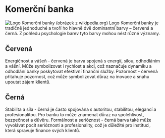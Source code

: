 # Komerční banka
![Logo Komerční banky](https://upload.wikimedia.org/wikipedia/commons/a/a9/Komer%C4%8Dn%C3%AD_banka_logo.svg)
(obrázek z wikipedia.org)
Logo Komerční banky je tradičně jednoduché a tvoří ho hlavně dvě dominantní barvy – červená a černá. Z pohledu psychologie barev tyto barvy mohou nést různé významy.
## Červená 
Energičnost a vášeň - červená je barva spojená s energií, silou, odhodláním a vášní. Může symbolizovat i rychlost a akci, což naznačuje dynamiku a odhodlání banky poskytovat efektivní finanční služby.
Pozornost - červená přitahuje pozornost, což může symbolizovat důraz na inovace a snahu upoutat zájem klientů.
## Černá
Stabilita a síla - černá je často spojována s autoritou, stabilitou, elegancí a profesionalitou. Pro banku to může znamenat důraz na spolehlivost, bezpečnost a důvěru.
Formálnost a serióznost - černá barva také může vyvolávat pocit serióznosti a profesionality, což je důležité pro instituci, která spravuje finance svých klientů.
